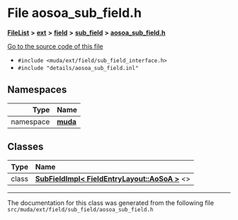 

# File aosoa\_sub\_field.h



[**FileList**](files.md) **>** [**ext**](dir_dee31a662aa40cb7fc08cb07824f4a9a.md) **>** [**field**](dir_67616bafb1e973d10aec465c6be4ad46.md) **>** [**sub\_field**](dir_d0784a59e778fb60ba75a554135ad43c.md) **>** [**aosoa\_sub\_field.h**](aosoa__sub__field_8h.md)

[Go to the source code of this file](aosoa__sub__field_8h_source.md)



* `#include <muda/ext/field/sub_field_interface.h>`
* `#include "details/aosoa_sub_field.inl"`













## Namespaces

| Type | Name |
| ---: | :--- |
| namespace | [**muda**](namespacemuda.md) <br> |


## Classes

| Type | Name |
| ---: | :--- |
| class | [**SubFieldImpl&lt; FieldEntryLayout::AoSoA &gt;**](classmuda_1_1_sub_field_impl_3_01_field_entry_layout_1_1_ao_so_a_01_4.md) &lt;&gt;<br> |



















































------------------------------
The documentation for this class was generated from the following file `src/muda/ext/field/sub_field/aosoa_sub_field.h`

